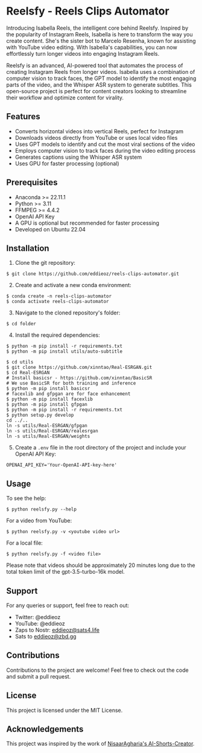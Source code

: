 # Reelsfy - Reels Clips Automator

Introducing Isabella Reels, the intelligent core behind Reelsfy. Inspired by the popularity of Instagram Reels, Isabella is here to transform the way you create content. She's the sister bot to Marcelo Resenha, known for assisting with YouTube video editing. With Isabella's capabilities, you can now effortlessly turn longer videos into engaging Instagram Reels.

Reelsfy is an advanced, AI-powered tool that automates the process of creating Instagram Reels from longer videos. Isabella uses a combination of computer vision to track faces, the GPT model to identify the most engaging parts of the video, and the Whisper ASR system to generate subtitles. This open-source project is perfect for content creators looking to streamline their workflow and optimize content for virality.

## Features

- Converts horizontal videos into vertical Reels, perfect for Instagram
- Downloads videos directly from YouTube or uses local video files
- Uses GPT models to identify and cut the most viral sections of the video
- Employs computer vision to track faces during the video editing process
- Generates captions using the Whisper ASR system
- Uses GPU for faster processing (optional)

## Prerequisites

- Anaconda >= 22.11.1
- Python >= 3.11
- FFMPEG >= 4.4.2
- OpenAI API Key
- A GPU is optional but recommended for faster processing
- Developed on Ubuntu 22.04


## Installation

1. Clone the git repository:

```
$ git clone https://github.com/eddieoz/reels-clips-automator.git
```

2. Create and activate a new conda environment:

```
$ conda create -n reels-clips-automator
$ conda activate reels-clips-automator
```

3. Navigate to the cloned repository's folder:

```
$ cd folder
```

4. Install the required dependencies:

```
$ python -m pip install -r requirements.txt
$ python -m pip install utils/auto-subtitle

$ cd utils
$ git clone https://github.com/xinntao/Real-ESRGAN.git
$ cd Real-ESRGAN
# Install basicsr - https://github.com/xinntao/BasicSR
# We use BasicSR for both training and inference
$ python -m pip install basicsr
# facexlib and gfpgan are for face enhancement
$ python -m pip install facexlib
$ python -m pip install gfpgan
$ python -m pip install -r requirements.txt
$ python setup.py develop
cd ../..
ln -s utils/Real-ESRGAN/gfpgan
ln -s utils/Real-ESRGAN/realesrgan
ln -s utils/Real-ESRGAN/weights
```

5. Create a `.env` file in the root directory of the project and include your OpenAI API Key:

```
OPENAI_API_KEY='Your-OpenAI-API-key-here'
```

## Usage

To see the help:

```
$ python reelsfy.py --help
```

For a video from YouTube:

```
$ python reelsfy.py -v <youtube video url>
```

For a local file:

```
$ python reelsfy.py -f <video file>
```

Please note that videos should be approximately 20 minutes long due to the total token limit of the gpt-3.5-turbo-16k model.

## Support

For any queries or support, feel free to reach out:

- Twitter: @eddieoz
- YouTube: @eddieoz
- Zaps to Nostr: eddieoz@sats4.life
- Sats to eddieoz@zbd.gg

## Contributions

Contributions to the project are welcome! Feel free to check out the code and submit a pull request.

## License

This project is licensed under the MIT License.

## Acknowledgements

This project was inspired by the work of [NisaarAgharia's AI-Shorts-Creator](https://github.com/NisaarAgharia/AI-Shorts-Creator).
